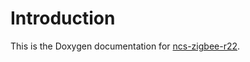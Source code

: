 # Introduction

This is the Doxygen documentation for [ncs-zigbee-r22].

[ncs-zigbee-r22]: https://github.com/nrfconnect/ncs-zigbee-r22
